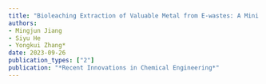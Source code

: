 ```yaml
---
title: "Bioleaching Extraction of Valuable Metal from E-wastes: A Mini Review"
authors:
- Mingjun Jiang
- Siyu He
- Yongkui Zhang*
date: 2023-09-26
publication_types: ["2"]
publication: "*Recent Innovations in Chemical Engineering*"
---
```

